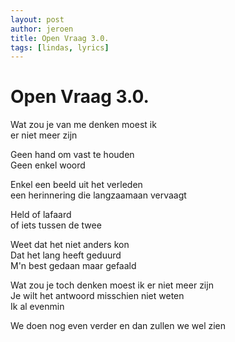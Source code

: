```yaml
---
layout: post
author: jeroen
title: Open Vraag 3.0.
tags: [lindas, lyrics]
---
```

# Open Vraag 3.0.

Wat zou je van me denken moest ik  
er niet meer zijn  

Geen hand om vast te houden  
Geen enkel woord  

Enkel een beeld uit het verleden  
een herinnering die langzaamaan vervaagt  

Held of lafaard  
of iets tussen de twee  

Weet dat het niet anders kon  
Dat het lang heeft geduurd  
M'n best gedaan maar gefaald  

Wat zou je toch denken moest ik er niet meer zijn  
Je wilt het antwoord misschien niet weten  
Ik al evenmin  

We doen nog even verder en dan zullen we wel zien
